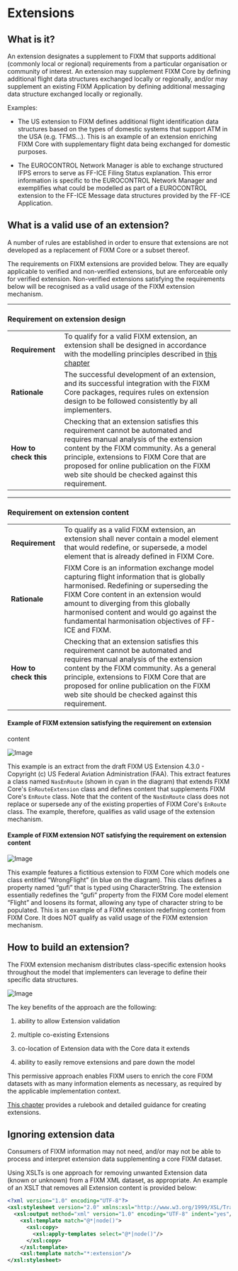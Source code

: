 # Extensions

## What is it?

An extension designates a supplement to FIXM that supports additional
(commonly local or regional) requirements from a particular organisation
or community of interest. An extension may supplement FIXM Core by
defining additional flight data structures exchanged locally or
regionally, and/or may supplement an existing FIXM Application by
defining additional messaging data structure exchanged locally or
regionally.

Examples:

- The US extension to FIXM defines additional flight identification data structures based on the types of domestic systems that support ATM in the USA (e.g. TFMS...). This is an example of an extension enriching FIXM Core with supplementary flight data being exchanged for domestic purposes.

- The EUROCONTROL Network Manager is able to exchange structured IFPS errors to serve as FF-ICE Filing Status explanation. This error information is specific to the EUROCONTROL Network Manager and exemplifies what could be modelled as part of a EUROCONTROL extension to the FF-ICE Message data structures provided by the FF-ICE Application.

## What is a valid use of an extension?

A number of rules are established in order to ensure that extensions are
not developed as a replacement of FIXM Core or a subset thereof.

The requirements on FIXM extensions are provided below. They are equally
applicable to verified and non-verified extensions, but are enforceable
only for verified extension. Non-verified extensions satisfying the
requirements below will be recognised as a valid usage of the FIXM
extension mechanism.

-----

### Requirement on extension design

| | | |
|-|-|-|
| **Requirement**       | To qualify for a valid FIXM extension, an extension shall be designed in accordance with the modelling principles described in [this chapter](how-to-create-fixm-extension/initial-download-and-setup.md)|
| **Rationale**         | The successful development of an extension, and its successful integration with the FIXM Core packages, requires rules on extension design to be followed consistently by all implementers.|
| **How to check this** | Checking that an extension satisfies this requirement cannot be automated and requires manual analysis of the extension content by the FIXM community. As a general principle, extensions to FIXM Core that are proposed for online publication on the FIXM web site should be checked against this requirement. |


-----

### Requirement on extension content

| | | |
|-|-|-|
| **Requirement**       | To qualify as a valid FIXM extension, an extension shall never contain a model element that would redefine, or supersede, a model element that is already defined in FIXM Core.|
| **Rationale**         | FIXM Core is an information exchange model capturing flight information that is globally harmonised. Redefining or superseding the FIXM Core content in an extension would amount to diverging from this globally harmonised content and would go against the fundamental harmonisation objectives of FF-ICE and FIXM. |
| **How to check this** | Checking that an extension satisfies this requirement cannot be automated and requires manual analysis of the extension content by the FIXM community. As a general principle, extensions to FIXM Core that are proposed for online publication on the FIXM web site should be checked against this requirement.       |

#### Example of FIXM extension satisfying the requirement on extension
content

![Image](.//media/fixm-US-extension.png "Example of FIXM extension satisfying the requirement on extension content")

This example is an extract from the draft FIXM US Extension 4.3.0 - Copyright (c) US Federal Aviation Administration (FAA). This extract features a class named `NasEnRoute` (shown in cyan in the diagram) that extends FIXM Core's `EnRouteExtension` class and defines content that supplements FIXM Core's `EnRoute` class. Note that the content of the `NasEnRoute` class does not replace or supersede any of the existing properties of FIXM Core's `EnRoute` class. The example, therefore, qualifies as valid usage of the extension mechanism.  

#### Example of FIXM extension NOT satisfying the requirement on extension content

![Image](.//media/general-guidance-extensions-02.png "Example of FIXM extension NOT satisfying the requirement on extension content")

This example features a fictitious extension to FIXM Core which models
one class entitled “WrongFlight” (in blue on the diagram). This class
defines a property named “gufi” that is typed using CharacterString. The
extension essentially redefines the “gufi” property from the FIXM Core
model element “Flight” and loosens its format, allowing any type of
character string to be populated. This is an example of a FIXM extension
redefining content from FIXM Core. It does NOT qualify as valid usage of
the FIXM extension mechanism.

## How to build an extension?

The FIXM extension mechanism distributes class-specific extension hooks
throughout the model that implementers can leverage to define their
specific data structures.

![Image](.//media/general-guidance-extensions-03.png)

The key benefits of the approach are the following:

1. ability to allow Extension validation

2. multiple co-existing Extensions

3. co-location of Extension data with the Core data it extends

4. ability to easily remove extensions and pare down the model

This permissive approach enables FIXM users to enrich the core FIXM
datasets with as many information elements as necessary, as required by
the applicable implementation context.

[This chapter](how-to-create-fixm-extension/initial-download-and-setup.md) provides a rulebook and detailed guidance for creating
extensions.

## Ignoring extension data

Consumers of FIXM information may not need, and/or may not be able to
process and interpret extension data supplementing a core FIXM dataset.

Using XSLTs is one approach for removing unwanted Extension data (known
or unknown) from a FIXM XML dataset, as appropriate. An example of an
XSLT that removes all Extension content is provided below:

```xml
<?xml version="1.0" encoding="UTF-8"?>
<xsl:stylesheet version="2.0" xmlns:xsl="http://www.w3.org/1999/XSL/Transform">
  <xsl:output method="xml" version="1.0" encoding="UTF-8" indent="yes"/>
    <xsl:template match="@*|node()">
      <xsl:copy>
        <xsl:apply-templates select="@*|node()"/>
      </xsl:copy>
    </xsl:template>
    <xsl:template match="*:extension"/>
</xsl:stylesheet>
```
